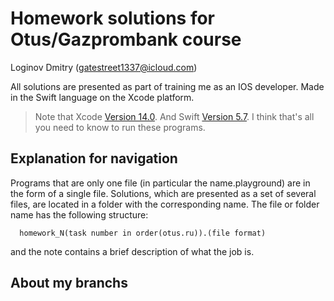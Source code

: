 Homework solutions for Otus/Gazprombank course
==============================================
Loginov Dmitry (gatestreet1337@icloud.com)

All solutions are presented as part of training me as an IOS developer. Made in the Swift language on the Xcode platform.

> Note that Xcode [Version 14.0](https://developer.apple.com/xcode/). 
And Swift [Version 5.7](https://docs.swift.org/swift-book/GuidedTour/Compatibility.html).
> I think that's all you need to know to run these programs.

Explanation for navigation
--------------------------

Programs that are only one file (in particular the name.playground) are in the form of a single file.
Solutions, which are presented as a set of several files, are located in a folder with the corresponding name.
The file or folder name has the following structure:

      homework_N(task number in order(otus.ru)).(file format)

and the note contains a brief description of what the job is.

About my branchs
--------------------------
